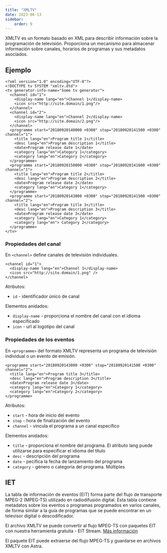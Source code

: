 ```yaml
---
title: "XMLTV"
date: 2023-06-13
sidebar:
    order: 9
---
```


XMLTV es un formato basado en XML para describir información sobre la programación de televisión. Proporciona un mecanismo para almacenar información sobre canales, horarios de programas y sus metadatos asociados.

## Ejemplo[](/es/misc/articles/xmltv#example)

```
<?xml version="1.0" encoding="UTF-8"?>
<!DOCTYPE tv SYSTEM "xmltv.dtd">
<tv generator-info-name="Some tv generator">
  <channel id="1">
    <display-name lang="en">Channel 1</display-name>
    <icon src="http://site.domain/1.png"/>
  </channel>
  <channel id="2">
    <display-name lang="en">Channel 2</display-name>
    <icon src="http://site.domain/2.png"/>
  </channel>
  <programme start="20180920140000 +0300" stop="20180920141500 +0300" channel="1">
    <title lang="en">Program title 1</title>
    <desc lang="en">Program description 1</title>
    <date>Program release date 1</date>
    <category lang="en">Category 1</category>
    <category lang="en">Category 2</category>
  </programme>
  <programme start="20180920150000 +0300" stop="20180920141600 +0300" channel="1">
    <title lang="en">Program title 2</title>
    <desc lang="en">Program description 2</title>
    <date>Program release date 2</date>
    <category lang="en">Category 1</category>
  </programme>
  <programme start="20180920143000 +0300" stop="20180920141500 +0300" channel="2">
    <title lang="en">Program title 3</title>
    <desc lang="en">Program description 3</title>
    <date>Program release date 3</date>
    <category lang="en">Category 1</category>
    <category lang="en"> Category 2</category>
  </programme>
</tv>
```

### Propiedades del canal

En `<channel>` define canales de televisión individuales.

```
<channel id="1">
  <display-name lang="en">Channel 1</display-name>
  <icon src="http://site.domain/1.png" />
</channel>
```

Atributos:

- `id` - identificador único de canal

Elementos anidados:

- `display-name` - proporciona el nombre del canal con el idioma especificado
- `icon` - url al logotipo del canal

### Propiedades de los eventos

En `<programme>` del formato XMLTV representa un programa de televisión individual o un evento de emisión.

```
<programme start="20180920143000 +0300" stop="20180920141500 +0300" channel="2">
  <title lang="en">Program title 3</title>
  <desc lang="en">Program description 3</title>
  <date>Program release date 3</date>
  <category lang="en">Category 1</category>
  <category lang="en">Category 2</category>
</programme>
```

Atributos:

- `start` - hora de inicio del evento
- `stop` - hora de finalización del evento
- `channel` - vincula el programa a un canal específico

Elementos anidados:

- `title` - proporciona el nombre del programa. El atributo lang puede utilizarse para especificar el idioma del título
- `desc` - descripción del programa
- `date` - pecifica la fecha de lanzamiento del programa
- `category` - género o categoría del programa. Múltiples
    

## IET[](/es/misc/articles/xmltv#eit)

La tabla de información de eventos (EIT) forma parte del flujo de transporte MPEG-2 (MPEG-TS) utilizado en radiodifusión digital. Esta tabla contiene metadatos sobre los eventos o programas programados en varios canales, de forma similar a la guía de programas que se puede encontrar en un televisor digital o descodificador.

El archivo XMLTV se puede convertir al flujo MPEG-TS con paquetes EIT con nuestra herramienta gratuita - EIT Stream. [Más información](/es/misc/tools-and-utilities/eit-stream)

El paquete EIT puede extraerse del flujo MPEG-TS y guardarse en archivos XMLTV con Astra.
